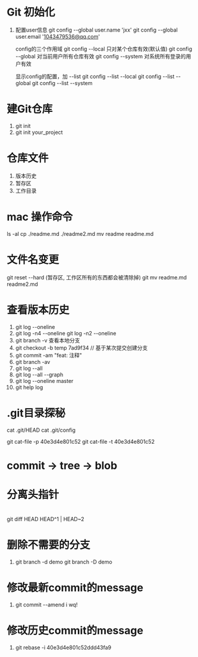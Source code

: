 
# Git 初始化
1. 配置user信息
   git config --global user.name 'jxx'
   git config --global user.email '1043479536@qq.com'

   config的三个作用域
   git config --local 只对某个仓库有效(默认值)
   git config --global 对当前用户所有仓库有效
   git config --system 对系统所有登录的用户有效

   显示config的配置，加 --list
   git config --list --local
   git config --list --global
   git config --list --system


# 建Git仓库
1. git init
2. git init your_project

# 仓库文件
1. 版本历史
2. 暂存区
3. 工作目录


# mac 操作命令
ls -al
cp ./readme.md  ./readme2.md
mv readme readme.md

# 文件名变更
git reset --hard (暂存区, 工作区所有的东西都会被清除掉)
git mv readme.md readme2.md


# 查看版本历史
1. git log --oneline
2. git log -n4 --oneline  git log -n2 --oneline
3. git branch -v 查看本地分支
4. git checkout -b temp 7ad9f34 // 基于某次提交创建分支
5. git commit -am "feat: 注释"
6. git branch -av
7. git log --all
8. git log --all --graph
9. git log --oneline master
10. git help log


# .git目录探秘
cat .git/HEAD
cat .git/config

git cat-file -p 40e3d4e801c52
git cat-file -t 40e3d4e801c52

# commit -> tree -> blob

# 分离头指针


# 
git diff HEAD HEAD^1 | HEAD~2


# 删除不需要的分支
1. git branch -d demo
   git branch -D demo

# 修改最新commit的message
1. git commit --amend
   i wq!

# 修改历史commit的message
1. git rebase -i 40e3d4e801c52ddd43fa9
